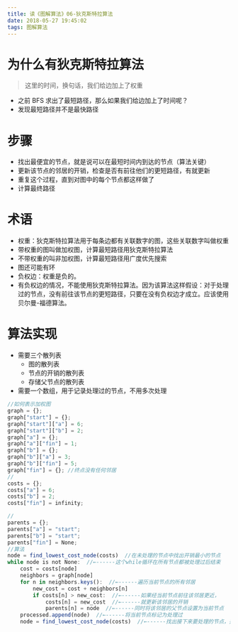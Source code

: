 ```yaml
---
title: 读《图解算法》06-狄克斯特拉算法
date: 2018-05-27 19:45:02
tags: 图解算法
---
```


# 为什么有狄克斯特拉算法

> 这里的时间，换句话，我们给边加上了权重

* 之前 BFS 求出了最短路径，那么如果我们给边加上了时间呢？
* 发现最短路径并不是最快路径

# 步骤

* 找出最便宜的节点，就是说可以在最短时间内到达的节点（算法关键）
* 更新该节点的邻居的开销，检查是否有前往他们的更短路径，有就更新
* 重复这个过程，直到对图中的每个节点都这样做了
* 计算最终路径

# 术语

* 权重：狄克斯特拉算法用于每条边都有关联数字的图，这些关联数字叫做权重
* 带权重的图叫做加权图，计算最短路径用狄克斯特拉算法
* 不带权重的叫非加权图，计算最短路径用广度优先搜索
* 图还可能有环
* 负权边：权重是负的。
* 有负权边的情况，不能使用狄克斯特拉算法。因为该算法这样假设：对于处理过的节点，没有前往该节点的更短路径，只要在没有负权边才成立。应该使用贝尔曼-福德算法。

# 算法实现

* 需要三个散列表
  * 图的散列表
  * 节点的开销的散列表
  * 存储父节点的散列表
* 需要一个数组，用于记录处理过的节点，不用多次处理

```javascript
//如何表示加权图
graph = {};
graph["start"] = {};
graph["start"]["a"] = 6;
graph["start"]["b"] = 2;
graph["a"] = {};
graph["a"]["fin"] = 1;
graph["b"] = {};
graph["b"]["a"] = 3;
graph["b"]["fin"] = 5;
graph["fin"] = {}; //终点没有任何邻居
//
costs = {};
costs["a"] = 6;
costs["b"] = 2;
costs["fin"] = infinity;

//
parents = {};
parents["a"] = "start";
parents["b"] = "start";
parents["fin"] = None;
//算法
node = find_lowest_cost_node(costs)  //在未处理的节点中找出开销最小的节点
while node is not None:  //←------这个while循环在所有节点都被处理过后结束
    cost = costs[node]
    neighbors = graph[node]
    for n in neighbors.keys():  //←------遍历当前节点的所有邻居
        new_cost = cost + neighbors[n]
        if costs[n] > new_cost:  //←------如果经当前节点前往该邻居更近，
            costs[n] = new_cost  //←------就更新该邻居的开销
            parents[n] = node  //←------同时将该邻居的父节点设置为当前节点
    processed.append(node)  //←------将当前节点标记为处理过
    node = find_lowest_cost_node(costs)  //←------找出接下来要处理的节点，并循环
```
